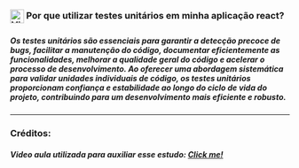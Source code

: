 <div><h3> <img align="center" height="25" width="25" alt="Vitest logo" src="https://www.svglogo.net/upload/202302/14/71d2bf63-bc5c-4327-9a3f-bd994af1e94d.svg" /> Por que utilizar testes unitários em minha aplicação react?<h3> <h5>Os testes unitários são essenciais para garantir a detecção precoce de bugs, facilitar a manutenção do código, documentar eficientemente as funcionalidades, melhorar a qualidade geral do código e acelerar o processo de desenvolvimento. Ao oferecer uma abordagem sistemática para validar unidades individuais de código, os testes unitários proporcionam confiança e estabilidade ao longo do ciclo de vida do projeto, contribuindo para um desenvolvimento mais eficiente e robusto.</h5></div>
<hr>

<div><h3>Créditos:</h3></div> <h5>Video aula utilizada para auxiliar esse estudo: <a href="https://www.youtube.com/watch?v=iLZHFDelYpQ">Click me!</a></h5></div>
